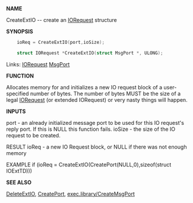 
**NAME**

CreateExtIO -- create an [IORequest](_OOYT) structure

**SYNOPSIS**

```c
    ioReq = CreateExtIO(port,ioSize);

    struct IORequest *CreateExtIO(struct MsgPort *, ULONG);

```
Links: [IORequest](_OOYT) [MsgPort](_OOYY) 

**FUNCTION**

Allocates memory for and initializes a new IO request block
of a user-specified number of bytes. The number of bytes
MUST be the size of a legal [IORequest](_OOYT) (or extended IORequest)
or very nasty things will happen.

**INPUTS**

port - an already initialized message port to be used for this IO
request's reply port. If this is NULL this function fails.
ioSize - the size of the IO request to be created.

RESULT
ioReq - a new IO Request block, or NULL if there was not enough memory

EXAMPLE
if (ioReq = CreateExtIO(CreatePort(NULL,0),sizeof(struct IOExtTD)))

**SEE ALSO**

[DeleteExtIO](_OQUR), [CreatePort](_OQTX), [exec.library/CreateMsgPort](CreateMsgPort)
